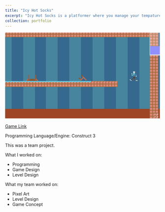 ```yaml
---
title: "Icy Hot Socks"
excerpt: "Icy Hot Socks is a platformer where you manage your tempature as you navigate your way to the attic.<br/><img src='/images/IcyHotSocks1.png'>"
collection: portfolio
---
```


<img src='/images/IcyHotSocks1.png'>

[Game Link](https://queenfii.itch.io/icy-hot-socks)

Programming Language/Engine: Construct 3

This was a team project.

What I worked on:
* Programming
* Game Design
* Level Design

What my team worked on:
* Pixel Art
* Level Design
* Game Concept